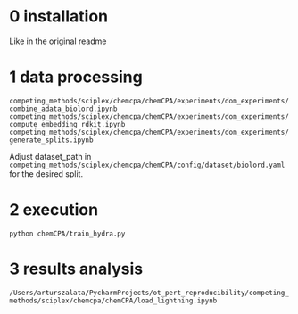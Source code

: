 # 0 installation
Like in the original readme

# 1 data processing
`competing_methods/sciplex/chemcpa/chemCPA/experiments/dom_experiments/combine_adata_biolord.ipynb`
`competing_methods/sciplex/chemcpa/chemCPA/experiments/dom_experiments/compute_embedding_rdkit.ipynb`
`competing_methods/sciplex/chemcpa/chemCPA/experiments/dom_experiments/generate_splits.ipynb`

Adjust dataset_path in `competing_methods/sciplex/chemcpa/chemCPA/config/dataset/biolord.yaml` for the desired split.

# 2 execution
`python chemCPA/train_hydra.py`

# 3 results analysis
`/Users/arturszalata/PycharmProjects/ot_pert_reproducibility/competing_methods/sciplex/chemcpa/chemCPA/load_lightning.ipynb`
